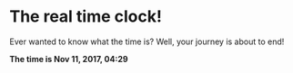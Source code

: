 # The real time clock!

Ever wanted to know what the time is? Well, your journey is about to end!

**The time is Nov 11, 2017, 04:29**